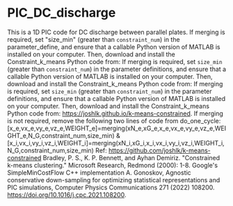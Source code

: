 # PIC_DC_discharge
This is a 1D PIC code for DC discharge between parallel plates.
If merging is required, set "size_min" (greater than `constraint_num`) in the parameter_define, and ensure that a callable Python version of MATLAB is installed on your computer. Then, download and install the Constraint_k_means Python code from: If merging is required, set `size_min` (greater than `constraint_num`) in the parameter definitions, and ensure that a callable Python version of MATLAB is installed on your computer. Then, download and install the Constraint_k_means Python code from: If merging is required, set `size_min` (greater than `constraint_num`) in the parameter definitions, and ensure that a callable Python version of MATLAB is installed on your computer. Then, download and install the Constraint_k_means Python code from: https://joshlk.github.io/k-means-constrained.
If merging is not required, remove the following two lines of code from do_one_cycle: [x_e,vx_e,vy_e,vz_e,WEIGHT_e]=merging(xN_e,xG_e,x_e,vx_e,vy_e,vz_e,WEIGHT_e,N_G,constraint_num,size_min) & [x_i,vx_i,vy_i,vz_i,WEIGHT_i]=merging(xN_i,xG_i,x_i,vx_i,vy_i,vz_i,WEIGHT_i,N_G,constraint_num,size_min)
Ref:
https://github.com/joshlk/k-means-constrained
Bradley, P. S., K. P. Bennett, and Ayhan Demiriz. "Constrained k-means clustering." Microsoft Research, Redmond (2000): 1-8.
Google's SimpleMinCostFlow C++ implementation
A. Gonoskov, Agnostic conservative down-sampling for optimizing statistical representations and PIC simulations, Computer Physics Communications 271 (2022) 108200. https://doi.org/10.1016/j.cpc.2021.108200.
